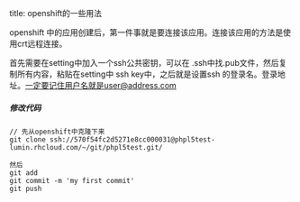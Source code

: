 title: openshift的一些用法

openshift 中的应用创建后，第一件事就是要连接该应用。连接该应用的方法是使用crt远程连接。

首先需要在setting中加入一个ssh公共密钥，可以在  .ssh中找.pub文件，然后复制所有内容，粘贴在setting中 ssh key中，之后就是设置ssh 的登录名。登录地址。一定要记住用户名就是user@address.com

##### 修改代码
```
// 先从openshift中克隆下来
git clone ssh://570f54fc2d5271e8cc000031@phpl5test-lumin.rhcloud.com/~/git/phpl5test.git/

然后
git add 
git commit -m 'my first commit'
git push
```


